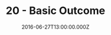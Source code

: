 ---
title: "20 - Basic Outcome"
date: "2016-06-27T13:00:00.000Z"
type: podcast
tags:
  - podcast
audioUrl: "https://episodes.hunchpig.audio/0020.mp3"
summary: |
  Ian and Matt talk about Glenn Beck's podcast, Brexit, and the Swiss referendum about basic income. Contact us at http://twitter.com/hunchpig for sponsorship opportunities. Our next sponsorship is available for $6! To support us at the Basic Income level, send a check for $250,000 every month!
---
